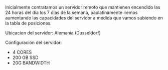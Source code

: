 
Inicialmente contratamos un servidor remoto que mantienen encendido las 24 horas del dia los 7 dias de la semana, paulatinamente iremos aumentando las capacidades del servidor a medida que vamos subiendo en la tabla de posiciones.

Ubicacion del servidor: Alemania (Dusseldorf)

Configuración del servidor: 

* 4 CORES
* 200 GB SSD
* 20G BANDWIDTH
